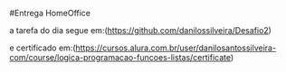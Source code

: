 #Entrega HomeOffice

a tarefa do dia segue em:(https://github.com/danilossilveira/Desafio2)

e certificado em:(https://cursos.alura.com.br/user/danilosantossilveira-com/course/logica-programacao-funcoes-listas/certificate)
